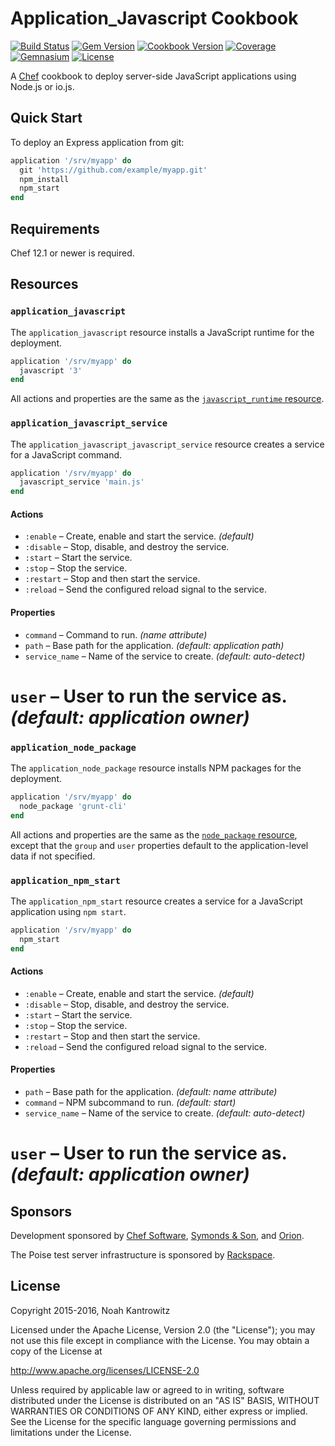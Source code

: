 # Application_Javascript Cookbook

[![Build Status](https://img.shields.io/travis/poise/application_javascript.svg)](https://travis-ci.org/poise/application_javascript)
[![Gem Version](https://img.shields.io/gem/v/poise-application-javascript.svg)](https://rubygems.org/gems/poise-application-javascript)
[![Cookbook Version](https://img.shields.io/cookbook/v/application_javascript.svg)](https://supermarket.chef.io/cookbooks/application_javascript)
[![Coverage](https://img.shields.io/codecov/c/github/poise/application_javascript.svg)](https://codecov.io/github/poise/application_javascript)
[![Gemnasium](https://img.shields.io/gemnasium/poise/application_javascript.svg)](https://gemnasium.com/poise/application_javascript)
[![License](https://img.shields.io/badge/license-Apache_2-blue.svg)](https://www.apache.org/licenses/LICENSE-2.0)

A [Chef](https://www.chef.io/) cookbook to deploy server-side JavaScript
applications using Node.js or io.js.

## Quick Start

To deploy an Express application from git:

```ruby
application '/srv/myapp' do
  git 'https://github.com/example/myapp.git'
  npm_install
  npm_start
end
```

## Requirements

Chef 12.1 or newer is required.

## Resources

### `application_javascript`

The `application_javascript` resource installs a JavaScript runtime for the
deployment.

```ruby
application '/srv/myapp' do
  javascript '3'
end
```

All actions and properties are the same as the [`javascript_runtime` resource](https://github.com/poise/poise-javascript#javascript_runtime).

### `application_javascript_service`

The `application_javascript_javascript_service` resource creates a service for a
JavaScript command.

```ruby
application '/srv/myapp' do
  javascript_service 'main.js'
end
```

#### Actions

* `:enable` – Create, enable and start the service. *(default)*
* `:disable` – Stop, disable, and destroy the service.
* `:start` – Start the service.
* `:stop` – Stop the service.
* `:restart` – Stop and then start the service.
* `:reload` – Send the configured reload signal to the service.

#### Properties

* `command` – Command to run. *(name attribute)*
* `path` – Base path for the application. *(default: application path)*
* `service_name` – Name of the service to create. *(default: auto-detect)*
# `user` – User to run the service as. *(default: application owner)*

### `application_node_package`

The `application_node_package` resource installs NPM packages for the deployment.

```ruby
application '/srv/myapp' do
  node_package 'grunt-cli'
end
```

All actions and properties are the same as the [`node_package` resource](https://github.com/poise/poise-javascript#node_package),
except that the `group` and `user` properties default to the application-level
data if not specified.

### `application_npm_start`

The `application_npm_start` resource creates a service for a JavaScript
application using `npm start`.

```ruby
application '/srv/myapp' do
  npm_start
end
```

#### Actions

* `:enable` – Create, enable and start the service. *(default)*
* `:disable` – Stop, disable, and destroy the service.
* `:start` – Start the service.
* `:stop` – Stop the service.
* `:restart` – Stop and then start the service.
* `:reload` – Send the configured reload signal to the service.

#### Properties

* `path` – Base path for the application. *(default: name attribute)*
* `command` – NPM subcommand to run. *(default: start)*
* `service_name` – Name of the service to create. *(default: auto-detect)*
# `user` – User to run the service as. *(default: application owner)*

## Sponsors

Development sponsored by [Chef Software](https://www.chef.io/), [Symonds & Son](http://symondsandson.com/), and [Orion](https://www.orionlabs.co/).

The Poise test server infrastructure is sponsored by [Rackspace](https://rackspace.com/).

## License

Copyright 2015-2016, Noah Kantrowitz

Licensed under the Apache License, Version 2.0 (the "License");
you may not use this file except in compliance with the License.
You may obtain a copy of the License at

http://www.apache.org/licenses/LICENSE-2.0

Unless required by applicable law or agreed to in writing, software
distributed under the License is distributed on an "AS IS" BASIS,
WITHOUT WARRANTIES OR CONDITIONS OF ANY KIND, either express or implied.
See the License for the specific language governing permissions and
limitations under the License.
